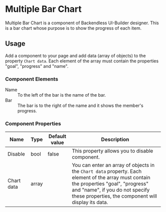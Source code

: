 # Multiple Bar Chart

Multiple Bar Chart is a component of Backendless UI-Builder designer. This is a bar chart whose purpose is to show the progress of each item.

## Usage

Add a component to your page and add data (array of objects) to the property `Chart data`. Each element of the array must contain the properties "goal", "progress" and "name".

### Component Elements

<dl>
<dt>Name</dt>
<dd>To the left of the bar is the name of the bar.</dd>
<dt>Bar</dt>
<dd>The bar is to the right of the name and it shows the member's progress.</dd>
</dl>

### Component Properties

  Name               | Type       | Default value      | Description
 --------------------|------------|--------------------|-------------------------------------------------------------------------------------
  Disable            | bool       | false              | This property allows you to disable component.
  Chart data         | array      |                    | You can enter an array of objects in the `Chart data` property. Each element of the array must contain the properties "goal", "progress" and "name", if you do not specify these properties, the component will display its data.
